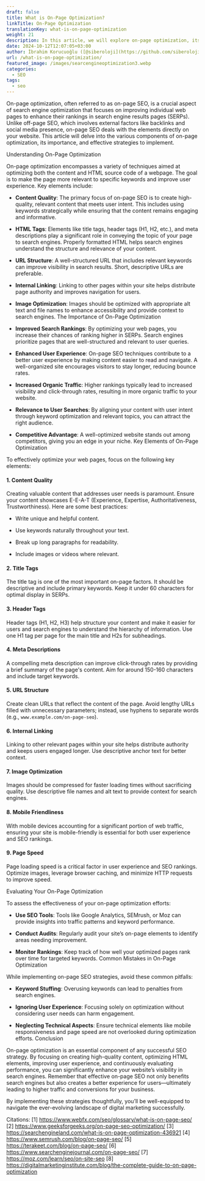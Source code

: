 ```yaml
---
draft: false
title: What is On-Page Optimization?
linkTitle: On-Page Optimization
translationKey: what-is-on-page-optimization
weight: 21
description: In this article, we will explore on-page optimization, its importance, and effective strategies to implement.
date: 2024-10-12T12:07:05+03:00
author: İbrahim Korucuoğlu ([@siberoloji](https://github.com/siberoloji))
url: /what-is-on-page-optimization/
featured_image: /images/searcengineoptimization3.webp
categories:
  - SEO
tags:
  - seo
---
```

On-page optimization, often referred to as on-page SEO, is a crucial aspect of search engine optimization that focuses on improving individual web pages to enhance their rankings in search engine results pages (SERPs). Unlike off-page SEO, which involves external factors like backlinks and social media presence, on-page SEO deals with the elements directly on your website. This article will delve into the various components of on-page optimization, its importance, and effective strategies to implement.

Understanding On-Page Optimization

On-page optimization encompasses a variety of techniques aimed at optimizing both the content and HTML source code of a webpage. The goal is to make the page more relevant to specific keywords and improve user experience. Key elements include:

* **Content Quality**: The primary focus of on-page SEO is to create high-quality, relevant content that meets user intent. This includes using keywords strategically while ensuring that the content remains engaging and informative.

* **HTML Tags**: Elements like title tags, header tags (H1, H2, etc.), and meta descriptions play a significant role in conveying the topic of your page to search engines. Properly formatted HTML helps search engines understand the structure and relevance of your content.

* **URL Structure**: A well-structured URL that includes relevant keywords can improve visibility in search results. Short, descriptive URLs are preferable.

* **Internal Linking**: Linking to other pages within your site helps distribute page authority and improves navigation for users.

* **Image Optimization**: Images should be optimized with appropriate alt text and file names to enhance accessibility and provide context to search engines.
The Importance of On-Page Optimization
* **Improved Search Rankings**: By optimizing your web pages, you increase their chances of ranking higher in SERPs. Search engines prioritize pages that are well-structured and relevant to user queries.

* **Enhanced User Experience**: On-page SEO techniques contribute to a better user experience by making content easier to read and navigate. A well-organized site encourages visitors to stay longer, reducing bounce rates.

* **Increased Organic Traffic**: Higher rankings typically lead to increased visibility and click-through rates, resulting in more organic traffic to your website.

* **Relevance to User Searches**: By aligning your content with user intent through keyword optimization and relevant topics, you can attract the right audience.

* **Competitive Advantage**: A well-optimized website stands out among competitors, giving you an edge in your niche.
Key Elements of On-Page Optimization

To effectively optimize your web pages, focus on the following key elements:
#### 1. Content Quality

Creating valuable content that addresses user needs is paramount. Ensure your content showcases E-E-A-T (Experience, Expertise, Authoritativeness, Trustworthiness). Here are some best practices:
* Write unique and helpful content.

* Use keywords naturally throughout your text.

* Break up long paragraphs for readability.

* Include images or videos where relevant.

#### 2. Title Tags

The title tag is one of the most important on-page factors. It should be descriptive and include primary keywords. Keep it under 60 characters for optimal display in SERPs.
#### 3. Header Tags

Header tags (H1, H2, H3) help structure your content and make it easier for users and search engines to understand the hierarchy of information. Use one H1 tag per page for the main title and H2s for subheadings.
#### 4. Meta Descriptions

A compelling meta description can improve click-through rates by providing a brief summary of the page's content. Aim for around 150-160 characters and include target keywords.
#### 5. URL Structure

Create clean URLs that reflect the content of the page. Avoid lengthy URLs filled with unnecessary parameters; instead, use hyphens to separate words (e.g., `www.example.com/on-page-seo`).
#### 6. Internal Linking

Linking to other relevant pages within your site helps distribute authority and keeps users engaged longer. Use descriptive anchor text for better context.
#### 7. Image Optimization

Images should be compressed for faster loading times without sacrificing quality. Use descriptive file names and alt text to provide context for search engines.
#### 8. Mobile Friendliness

With mobile devices accounting for a significant portion of web traffic, ensuring your site is mobile-friendly is essential for both user experience and SEO rankings.
#### 9. Page Speed

Page loading speed is a critical factor in user experience and SEO rankings. Optimize images, leverage browser caching, and minimize HTTP requests to improve speed.

Evaluating Your On-Page Optimization

To assess the effectiveness of your on-page optimization efforts:
* **Use SEO Tools**: Tools like Google Analytics, SEMrush, or Moz can provide insights into traffic patterns and keyword performance.

* **Conduct Audits**: Regularly audit your site’s on-page elements to identify areas needing improvement.

* **Monitor Rankings**: Keep track of how well your optimized pages rank over time for targeted keywords.
Common Mistakes in On-Page Optimization

While implementing on-page SEO strategies, avoid these common pitfalls:
* **Keyword Stuffing**: Overusing keywords can lead to penalties from search engines.

* **Ignoring User Experience**: Focusing solely on optimization without considering user needs can harm engagement.

* **Neglecting Technical Aspects**: Ensure technical elements like mobile responsiveness and page speed are not overlooked during optimization efforts.
Conclusion

On-page optimization is an essential component of any successful SEO strategy. By focusing on creating high-quality content, optimizing HTML elements, improving user experience, and continuously evaluating performance, you can significantly enhance your website’s visibility in search engines. Remember that effective on-page SEO not only benefits search engines but also creates a better experience for users—ultimately leading to higher traffic and conversions for your business.

By implementing these strategies thoughtfully, you’ll be well-equipped to navigate the ever-evolving landscape of digital marketing successfully.

Citations: [1] https://www.webfx.com/seo/glossary/what-is-on-page-seo/ [2] https://www.geeksforgeeks.org/on-page-seo-optimization/ [3] https://searchengineland.com/what-is-on-page-optimization-436921 [4] https://www.semrush.com/blog/on-page-seo/ [5] https://terakeet.com/blog/on-page-seo/ [6] https://www.searchenginejournal.com/on-page-seo/ [7] https://moz.com/learn/seo/on-site-seo [8] https://digitalmarketinginstitute.com/blog/the-complete-guide-to-on-page-optimization
